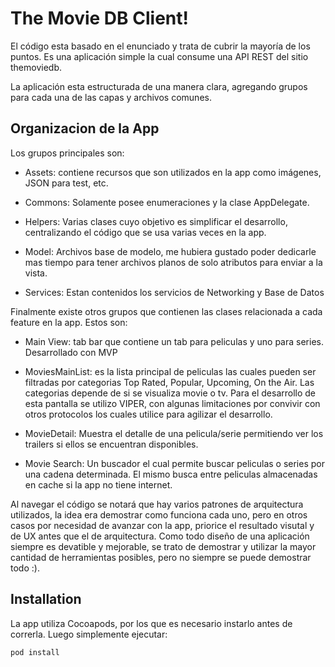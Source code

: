 # The Movie DB Client!

El código esta basado en el enunciado y trata de cubrir la mayoría de los puntos. Es una aplicación simple la cual consume una API REST del sitio themoviedb. 

La aplicación esta estructurada de una manera clara, agregando grupos para cada una de las capas y archivos comunes. 

## Organizacion de la App

Los grupos principales son:

* Assets: contiene recursos que son utilizados en la app como imágenes, JSON para test, etc.

* Commons: Solamente posee enumeraciones y la clase AppDelegate.

* Helpers: Varias clases cuyo objetivo es simplificar el desarrollo, centralizando el código que se usa varias veces en la app.

* Model: Archivos base de modelo, me hubiera gustado poder dedicarle mas tiempo para tener archivos planos de solo atributos para enviar a la vista.

* Services: Estan contenidos los servicios de Networking y Base de Datos

Finalmente existe otros grupos que contienen las clases relacionada a cada feature en la app. Estos son:

* Main View: tab bar que contiene un tab para peliculas y uno para series. Desarrollado con MVP

* MoviesMainList: es la lista principal de peliculas las cuales pueden ser filtradas por categorias Top Rated, Popular, Upcoming, On the Air. Las categorias depende de si se visualiza movie o tv. Para el desarrollo de esta pantalla se utilizo VIPER, con algunas limitaciones por convivir con otros protocolos los cuales utilice para agilizar el desarrollo.

* MovieDetail: Muestra el detalle de una pelicula/serie permitiendo ver los trailers si ellos se encuentran disponibles.

* Movie Search: Un buscador el cual permite buscar peliculas o series por una cadena determinada. El mismo busca entre peliculas almacenadas en cache si la app no tiene internet.



Al navegar el código se notará que hay varios patrones de arquitectura utilizados, la idea era demostrar como funciona cada uno, pero en otros casos por necesidad de avanzar con la app, priorice el resultado visutal y de UX antes que el de arquitectura. Como todo diseño de una aplicación siempre es devatible y mejorable, se trato de demostrar y utilizar la mayor cantidad de herramientas posibles, pero no siempre se puede demostrar todo :).




## Installation

La app utiliza Cocoapods, por los que es necesario instarlo antes de correrla. Luego simplemente ejecutar:

```bash
pod install
```

